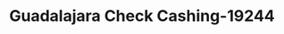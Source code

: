 ---
f_zip-code: 90240
f_state-code: CA
title: Guadalajara Check Cashing-19244
f_phone: 562-927-6900
f_city-only: Downey
f_address: 7402 Florence Ave Downey
f_location-unique-id: '19244'
slug: guadalajara-check-cashing-19244
updated-on: '2024-05-30T13:46:58.046Z'
created-on: '2024-05-30T13:36:59.803Z'
published-on: '2024-05-30T13:54:32.469Z'
f_city-state: cms/city/downey-ca.md
f_company: cms/company/guadalajara-check-cashing.md
f_state: cms/state/california.md
layout: '[payday-loan].html'
tags: payday-loan
---